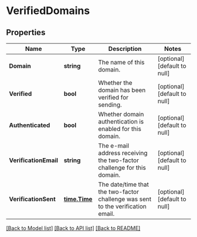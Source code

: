 # VerifiedDomains

## Properties
Name | Type | Description | Notes
------------ | ------------- | ------------- | -------------
**Domain** | **string** | The name of this domain. | [optional] [default to null]
**Verified** | **bool** | Whether the domain has been verified for sending. | [optional] [default to null]
**Authenticated** | **bool** | Whether domain authentication is enabled for this domain. | [optional] [default to null]
**VerificationEmail** | **string** | The e-mail address receiving the two-factor challenge for this domain. | [optional] [default to null]
**VerificationSent** | [**time.Time**](time.Time.md) | The date/time that the two-factor challenge was sent to the verification email. | [optional] [default to null]

[[Back to Model list]](../README.md#documentation-for-models) [[Back to API list]](../README.md#documentation-for-api-endpoints) [[Back to README]](../README.md)

